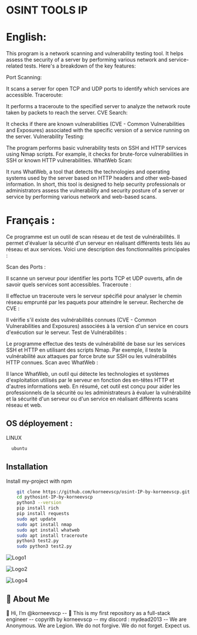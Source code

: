 
# OSINT TOOLS IP

# English:
This program is a network scanning and vulnerability testing tool. It helps assess the security of a server by performing various network and service-related tests. Here's a breakdown of the key features:

Port Scanning:

It scans a server for open TCP and UDP ports to identify which services are accessible.
Traceroute:

It performs a traceroute to the specified server to analyze the network route taken by packets to reach the server.
CVE Search:

It checks if there are known vulnerabilities (CVE - Common Vulnerabilities and Exposures) associated with the specific version of a service running on the server.
Vulnerability Testing:

The program performs basic vulnerability tests on SSH and HTTP services using Nmap scripts. For example, it checks for brute-force vulnerabilities in SSH or known HTTP vulnerabilities.
WhatWeb Scan:

It runs WhatWeb, a tool that detects the technologies and operating systems used by the server based on HTTP headers and other web-based information.
In short, this tool is designed to help security professionals or administrators assess the vulnerability and security posture of a server or service by performing various network and web-based scans.

# Français :
Ce programme est un outil de scan réseau et de test de vulnérabilités. Il permet d'évaluer la sécurité d'un serveur en réalisant différents tests liés au réseau et aux services. Voici une description des fonctionnalités principales :

Scan des Ports :

Il scanne un serveur pour identifier les ports TCP et UDP ouverts, afin de savoir quels services sont accessibles.
Traceroute :

Il effectue un traceroute vers le serveur spécifié pour analyser le chemin réseau emprunté par les paquets pour atteindre le serveur.
Recherche de CVE :

Il vérifie s'il existe des vulnérabilités connues (CVE - Common Vulnerabilities and Exposures) associées à la version d'un service en cours d'exécution sur le serveur.
Test de Vulnérabilités :

Le programme effectue des tests de vulnérabilité de base sur les services SSH et HTTP en utilisant des scripts Nmap. Par exemple, il teste la vulnérabilité aux attaques par force brute sur SSH ou les vulnérabilités HTTP connues.
Scan avec WhatWeb :

Il lance WhatWeb, un outil qui détecte les technologies et systèmes d'exploitation utilisés par le serveur en fonction des en-têtes HTTP et d'autres informations web.
En résumé, cet outil est conçu pour aider les professionnels de la sécurité ou les administrateurs à évaluer la vulnérabilité et la sécurité d'un serveur ou d'un service en réalisant différents scans réseau et web.

## OS déployement : 

LINUX

```bash
  ubuntu 
```


## Installation

Install my-project with npm

```bash
    git clone https://github.com/korneevscp/osint-IP-by-korneevscp.git
    cd pythosint-IP-by-korneevscp
    python3 --version
    pip install rich
    pip install requests
    sudo apt update
    sudo apt install nmap
    sudo apt install whatweb
    sudo apt install traceroute
    python3 test2.py
    sudo python3 test2.py
```
    
![Logo1](https://i.pinimg.com/1200x/ff/69/f0/ff69f0d16623452e9fafe32964e2698b.jpg)

![Logo2](https://i.pinimg.com/1200x/43/77/92/43779265578dba0a9823eb6256424c1e.jpg)

![Logo4](https://i.pinimg.com/1200x/96/cd/14/96cd140d5385984fd9f1b10974e703db.jpg)





## 🚀 About Me
👋 Hi, I’m @korneevscp -- 🤖 This is my first repository as a full-stack engineer -- copyrith by korneevscp -- my discord : mydead2013 -- We are Anonymous. We are Legion. We do not forgive. We do not forget. Expect us.


